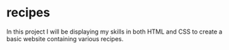 # recipes
In this project I will be displaying my skills in both HTML and CSS to create a basic website containing various recipes.